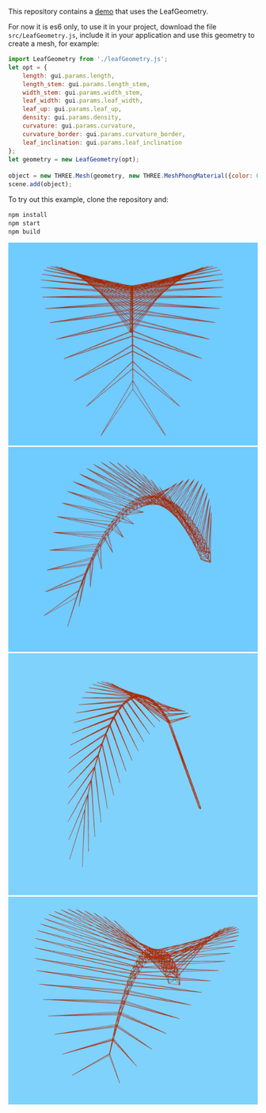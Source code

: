 This repository contains a [demo](http://davideprati.com/demo/LeafGeometry) that uses the LeafGeometry.

For now it is es6 only, to use it in your project, download the file `src/LeafGeometry.js`, include it in your application and use this geometry to create a mesh, for example:

```javascript
import LeafGeometry from './leafGeometry.js';
let opt = {
    length: gui.params.length,
    length_stem: gui.params.length_stem,
    width_stem: gui.params.width_stem,
    leaf_width: gui.params.leaf_width,
    leaf_up: gui.params.leaf_up,
    density: gui.params.density,
    curvature: gui.params.curvature,
    curvature_border: gui.params.curvature_border,
    leaf_inclination: gui.params.leaf_inclination
};
let geometry = new LeafGeometry(opt);

object = new THREE.Mesh(geometry, new THREE.MeshPhongMaterial({color: 0x2194CE}));
scene.add(object);

```

To try out this example, clone the repository and:

```javascript
npm install
npm start
npm build
```

![example](uno.png)
![example](due.png)
![example](tre1.png)
![example](quattro.png)
